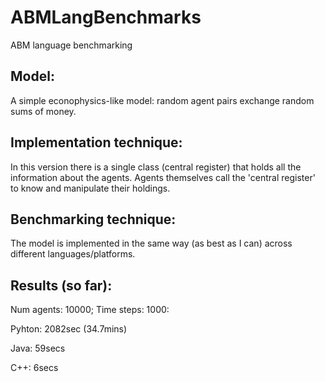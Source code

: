 # ABMLangBenchmarks
ABM language benchmarking

## Model:

A simple econophysics-like model: random agent pairs exchange random sums of money.

## Implementation technique:

In this version there is a single class (central register) that holds all the information about the agents. Agents themselves call the 'central register' to know and manipulate their holdings.

## Benchmarking technique:

The model is implemented in the same way (as best as I can) across different languages/platforms. 

## Results (so far):

Num agents: 10000; Time steps: 1000:

Pyhton: 2082sec (34.7mins)

Java: 59secs

C++: 6secs
